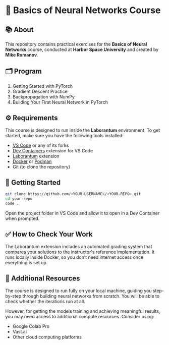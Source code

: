 # 🧠 Basics of Neural Networks Course

## 📚 About

This repository contains practical exercises for the **Basics of Neural Networks** course, conducted at **Harbor Space University** and created by **Mike Romanov**.

## 🗂️ Program

1. Getting Started with PyTorch  
2. Gradient Descent Practice  
3. Backpropagation with NumPy  
4. Building Your First Neural Network in PyTorch  

## ⚙️ Requirements

This course is designed to run inside the **Laborantum** environment. To get started, make sure you have the following tools installed:

- [VS Code](https://code.visualstudio.com/) or any of its forks  
- [Dev Containers](https://marketplace.visualstudio.com/items?itemName=ms-vscode-remote.remote-containers) extension for VS Code  
- [Laborantum](https://marketplace.visualstudio.com/items?itemName=Laborantum.laborantum) extension  
- [Docker](https://www.docker.com/) or [Podman](https://podman.io/)  
- Git (to clone the repository)  

## 🚀 Getting Started

```bash
git clone https://github.com/<YOUR-USERNAME>/<YOUR-REPO>.git
cd your-repo
code .
```

Open the project folder in VS Code and allow it to open in a Dev Container when prompted.

## ✅ How to Check Your Work

The Laborantum extension includes an automated grading system that compares your solutions to the instructor's reference implementation. It runs locally inside Docker, so you don’t need internet access once everything is set up.

## 💪 Additional Resources

The course is designed to run fully on your local machine, guiding you step-by-step through building neural networks from scratch. You will be able to check whether the iterations run at all.

However, for getting the models training and achieving meaningful results, you may need access to additional compute resources. Consider using:

- Google Colab Pro
- Vast.ai
- Other cloud computing platforms